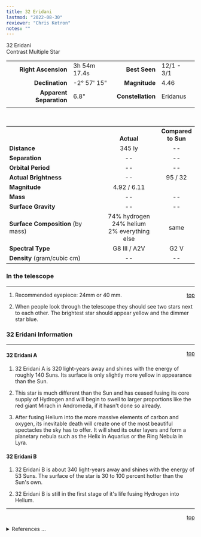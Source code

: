 ```yaml
---
title: 32 Eridani
lastmod: "2022-08-30"
reviewer: "Chris Ketron"
notes: ""
---
```


<script src="/notes/js/whatsup.js"></script>
<script type="text/javascript">
	var objectName ="32 Eridani"
	var objectDesc ="Contrast Multiple Star<br/>in the Constellation<br/>Eridanus"
	var objectImage=""
</script>

<span style='float:right;'><div id=whatsup></div>

32 Eridani  
Contrast Multiple Star  

|   |   |   |   |
|--:|:--|--:|:--|
|**Right Ascension**|3h 54m 17.4s|**Best Seen**|12/1 - 3/1|
|**Declination**|-2&deg; 57' 15"|**Magnitude**|4.46|
|**Apparent Separation**| 6.8" |**Constellation**|Eridanus|
|   |   |   |   |

<br/>

|   |   |   |
|---|:---:|:---:|
|   | <br/>**Actual**| **Compared<br/>to Sun** |
|**Distance** | 345 ly | -- |
|**Separation** | -- | -- |
|**Orbital Period** | -- | -- | 
|**Actual Brightness**	 | --	 | 95 / 32 |
|**Magnitude** | 4.92 / 6.11 |   |
|**Mass**	             | -- | -- |
|**Surface Gravity**	 | -- | -- |
|**Surface Composition** (by mass) |74% hydrogen<br/>24% helium<br/>2% everything else| same |
|**Spectral Type**       | G8 III / A2V | G2 V | 
|**Density** (gram/cubic cm) | -- | -- | 

### In the telescope

---
<span style='float:right;'>[top](#)</span>

1.  Recommended eyepiece: 24mm or 40 mm.

2.  When people look through the telescope they should see two stars next to each other.  The brightest star should appear yellow and the dimmer star blue.

### 32 Eridani Information

---
<span style='float:right;'>[top](#)</span>

#### 32 Eridani A

1.  32 Eridani A is 320 light-years away and shines with the energy of roughly 140 Suns. Its surface is only slightly more yellow in appearance than the Sun.  
   
2.  This star is much different than the Sun and has ceased fusing its core supply of Hydrogen and will begin to swell to larger proportions like the red giant Mirach in Andromeda, if it hasn't done so already.  
   
3.  After fusing Helium into the more massive elements of carbon and oxygen, its inevitable death will create one of the most beautiful spectacles the sky has to offer. It will shed its outer layers and form a planetary nebula such as the Helix in Aquarius or the Ring Nebula in Lyra.

#### 32 Eridani B

1.   32 Eridani B is about 340 light-years away and shines with the energy of 53 Suns. The surface of the star is 30 to 100 percent hotter than the Sun's own.  

2.   32 Eridani B is still in the first stage of it's life fusing Hydrogen into Helium.

---
<span style='float:right;'>[top](#)</span>
<br/>
<details>
<summary>References ...</summary>

|   |   |   | 
|---|---|---|
|**Item**|**Updated**|**Notes**| 
|Coordinates|2002-07-22|SIMBAD|
|Combined Magnitude|2002-07-22|with Scott’s The Flamsteed Collection|
|Apparent Separation|2002-07-22|<http://www.astronomical.org/constellations/eri.html>|
|Distance| -- | -- |
|Separation|2002-07-22|previous: 56billion miles, 600 Earth/Sun – BUT can find no support|
|Orbital Period	| -- | -- | 
|Actual Brightness| -- | -- |
|Magnitude| -- | -- |
|Mass| -- | -- |
|Surface Gravity| -- | -- |
|Surface Composition|2003-01-06|OK for all stars|
|Spectral Type| -- | -- |
|Other Information| -- | -- |
</details>
